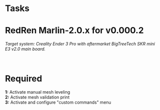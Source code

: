 # Tasks
# RedRen Marlin-2.0.x for v0.000.2
<i>Target system: Creality Ender 3 Pro with aftermarket BigTreeTech SKR mini E3 v2.0 main board.</i>
<br>
<br>
<br>
# Required
<b>1:</b> Activate manual mesh leveling
<br>
<b>2:</b> Activate mesh validation print
<br>
<b>3:</b> Activate and configure "custom commands" menu

